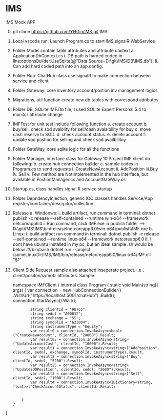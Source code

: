 # IMS
IMS Mock APP

0. git clone https://github.com/YHGin/IMS.git IMS
1. Local vscode run: Launch Program.cs to start IMS signalR WebService
2. Folder Model contain table attributes and attribute context
	a. ApplicationDbContext.cs 
		i.  DB path is harded coded in line:optionsBuilder.UseSqlite(@"Data Source=D:\git\IMS\DB\IMS.db");
		ii. Can add hard coded path into an app.config.
3. Folder Hub: ChatHub class use signalR to make connection between service and client
4. Folder Gateway: core inventory account/postion inv management logics
5. Migrations, util function create new db tables with correspond attributes
6. Folder DB, SQLite IMF.Db file, I used SOLite Expert Personal 5.4 to monitor attribute change
7. IMFTest for unit test include following function
	a. create account
	b. buy/sell, check sod avaiblity for sell/cash avaialbility for buy
	c. move cash reserve to SOD.
	d. check account status.
	e. delete account
	f. update sod postion for selling and check sod availbilituy
8. Folder GateWay, core sqlite logic for all the functions
9. Folder Manager, interface class for Gateway
10.Project IMF client do following:
	b. create hub connection builder
	c. sample codes in Program.cs to send requests
		i.  CreateNewAccount
		ii. AddPosition
		iii.Buy
		iv. Sell
		v. Few method are NotImplemented in the hub interface, but available in PostionManager.cs and AccountGateWay.cs
11. Startup.cs, class handles signal R service startup
12. Folder DepndencyInjection, generic IOC classes handles Service/App register/conrtainer/descrpitor/collection
13. Release
	a. Windonws: 
		i. build artifact, run command in terminal: dotnet publish -c release --self-contained --runtime win-x64 --framework netcoreapp6.0
		ii.Run command, click IMF.exe in publish folder --> D:\git\IMS\IMS\bin\release\netcoreapp6.0\win-x64\publish\IMF.exe
	b. Linux: 
		i.   build artifact run command in terminal:  dotnet publish -c release --self-contained --runtime linux-x64 --framework netcoreapp6.0
		ii.  I dont have ubuntu installed in my pc, but an ideal sample .sh would be below
			 #!/bin/bash
			 dotnet run --project /someLinuxDir/IMS/IMS/bin/release/netcoreapp6.0/linux-x64/IMF.dll "$1"

14. Client Side Request sample also attached inseperate project.
i.e：client/positon/symobl attributes.
Sample:

	namespace IMFClient
	{
		internal class Program
		{
			static void Main(string[] args)
			{
				var connection = new HubConnectionBuilder()
					.WithUrl("https://localhost:5001/chatHub")
					.Build();
				connection.StartAsync().Wait();

				string clientId = "98765";
				string sedol = "A00012";
				string exchange = "SS";
				string symoblId = "623004";
				string instrumentType = "Equity";
				var result0 = connection.InvokeAsync<bool>("CreateNewAccount", clientId, "20000").Result;
				var result05 = connection.InvokeAsync<string>("UpdateAccountCash", clientId, "10000").Result;
				var result1 = connection.InvokeAsync<string>("AddPosition", clientId, sedol, exchange, symoblId, instrumentType).Result;
				var result2 = connection.InvokeAsync<string>("Buy", clientId, sedol, "5200").Result;
				var result25 = connection.InvokeAsync<string>("UpdateSODPosition", clientId, sedol, "2000").Result;
				var result3 = connection.InvokeAsync<string>("Sell", clientId, sedol, "1000").Result;
				var result4 = connection.InvokeAsync<IDictionary<string, float>>("CheckAccountStatus", clientId).Result;


			}
		}
}
